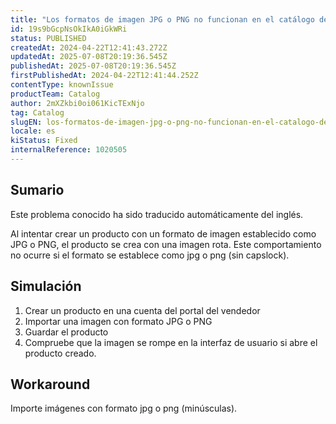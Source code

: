 ```yaml
---
title: "Los formatos de imagen JPG o PNG no funcionan en el catálogo del portal del vendedor."
id: 19s9bGcpNsOkIkA0iGkWRi
status: PUBLISHED
createdAt: 2024-04-22T12:41:43.272Z
updatedAt: 2025-07-08T20:19:36.545Z
publishedAt: 2025-07-08T20:19:36.545Z
firstPublishedAt: 2024-04-22T12:41:44.252Z
contentType: knownIssue
productTeam: Catalog
author: 2mXZkbi0oi061KicTExNjo
tag: Catalog
slugEN: los-formatos-de-imagen-jpg-o-png-no-funcionan-en-el-catalogo-del-portal-del-vendedor
locale: es
kiStatus: Fixed
internalReference: 1020505
---
```


## Sumario

<div class="alert alert-info">
  <p>Este problema conocido ha sido traducido automáticamente del inglés.</p>
</div>


Al intentar crear un producto con un formato de imagen establecido como JPG o PNG, el producto se crea con una imagen rota. Este comportamiento no ocurre si el formato se establece como jpg o png (sin capslock).


##

## Simulación



1. Crear un producto en una cuenta del portal del vendedor
2. Importar una imagen con formato JPG o PNG
3. Guardar el producto
4. Compruebe que la imagen se rompe en la interfaz de usuario si abre el producto creado.



## Workaround


Importe imágenes con formato jpg o png (minúsculas).





